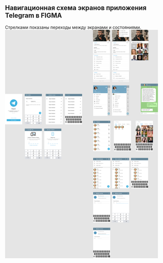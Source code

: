 ## Навигационная схема экранов приложения Telegram в FIGMA
Стрелками показаны переходы между экранами и состояниями.
![](FIGMA_Telegram_Navigation_Diagram.png)
